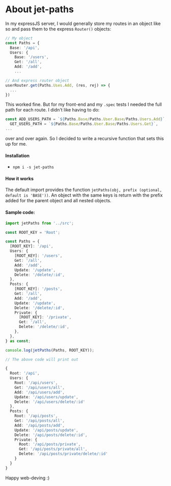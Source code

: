 # About jet-paths

In my expressJS server, I would generally store my routes in an object like so 
and pass them to the express `Router()` objects:

```typescript
// My object
const Paths = {
  Base: '/api',
  Users: {
    Base: '/users',
    Get: '/all',
    Add: '/add',
    ...

// And express router object
userRouter.get(Paths.Uses.Add, (res, rej) => {
  ...
})
```

This worked fine. But for my front-end and my `.spec` tests I needed the full path for each route. I didn't like having to do:

```typescript
const ADD_USERS_PATH = `${Paths.Base/Paths.User.Base/Paths.Users.Add}`,
  GET_USERS_PATH = `${Paths.Base/Paths.User.Base/Paths.Users.Get}`,
...
```

over and over again. So I decided to write a recursive function that sets this up for me.


#### Installation
- `npm i -s jet-paths`


#### How it works
The default import provides the function `jetPaths(obj, prefix (optional, default is 'BASE'))`. An object with the same keys is return with the prefix added for the parent object and all nested objects. 


#### Sample code:

```typescript
import jetPaths from '../src';

const ROOT_KEY = 'Root';

const Paths = {
  [ROOT_KEY]: '/api',
  Users: {
    [ROOT_KEY]: '/users',
    Get: '/all',
    Add: '/add',
    Update: '/update',
    Delete: '/delete/:id',
  },
  Posts: {
    [ROOT_KEY]: '/posts',
    Get: '/all',
    Add: '/add',
    Update: '/update',
    Delete: '/delete/:id',
    Private: {
      [ROOT_KEY]: '/private',
      Get: '/all',
      Delete: '/delete/:id',
    },
  },
} as const;

console.log(jetPaths(Paths, ROOT_KEY));

// The above code will print out

{
  Root: '/api',
  Users: {
    Root: '/api/users',
    Get: '/api/users/all',
    Add: '/api/users/add',
    Update: '/api/users/update',
    Delete: '/api/users/delete/:id'
  },
  Posts: {
    Root: '/api/posts',
    Get: '/api/posts/all',
    Add: '/api/posts/add',
    Update: '/api/posts/update',
    Delete: '/api/posts/delete/:id',
    Private: {
      Root: '/api/posts/private',
      Get: '/api/posts/private/all',
      Delete: '/api/posts/private/delete/:id'
    }
  }
}

```





Happy web-deving :)
